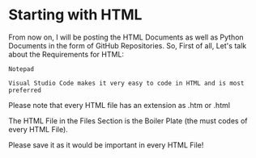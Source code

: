 # Starting with HTML
From now on, I will be posting the HTML Documents as well as Python Documents in the form of GitHub Repositories.
So, First of all, Let's talk about the Requirements for HTML:
```
Notepad
```
```
Visual Studio Code makes it very easy to code in HTML and is most preferred
```
Please note that every HTML file has an extension as .htm or .html

The HTML File in the Files Section is the Boiler Plate (the must codes of every HTML File).

Please save it as it would be important in every HTML File!
